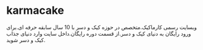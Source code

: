 # karmacake
وبسایت رسمی کارماکیک.متخصص در حوزه کیک و دسر با 10 سال سابقه حرفه ای.برای ورود رایگان به دنیای کیک و دسر.از قسمت دوره رایگان.داخل سایت وارد دنیای جذاب کیک و دسر شوید.
